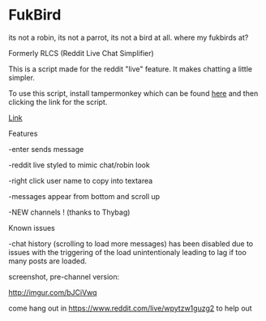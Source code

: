 # FukBird
its not a robin, its not a parrot, its not a bird at all.
where my fukbirds at?

Formerly RLCS (Reddit Live Chat Simplifier)

This is a script made for the reddit "live" feature. It makes chatting a little simpler. 

To use this script, install tampermonkey which can be found [here](https://chrome.google.com/webstore/detail/tampermonkey/dhdgffkkebhmkfjojejmpbldmpobfkfo?hl=en) and then clicking the link for the script.

[Link](https://github.com/BNolet/RLCS/raw/master/rlcs.user.js)

Features

-enter sends message

-reddit live styled to mimic chat/robin look

-right click user name to copy into textarea

-messages appear from bottom and scroll up

-NEW channels ! (thanks to Thybag)


Known issues

-chat history (scrolling to load more messages) has been disabled due to issues with the triggering of the load unintentionaly leading to lag if too many posts are loaded.

screenshot, pre-channel version: 

http://imgur.com/bJCiVwq

come hang out in https://www.reddit.com/live/wpytzw1guzg2 to help out
